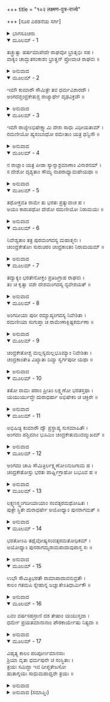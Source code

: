 +++
title = "१०२ लक्ष्मण-पुत्र-राज्ये"

+++
[ನೂರ ಎರಡನೆಯ ಸರ್ಗ]



<details><summary>ಭಾಗಸೂಚನಾ</summary>

ಶ್ರೀರಾಮನ ಆಜ್ಞೆಯಂತೆ ಭರತ-ಲಕ್ಷ್ಮಣರು ಕುಮಾರರಾದ ಅಂಗದ ಮತ್ತು ಚಂದ್ರಕೇತು ಇವರನ್ನು ಕಾರುಪಥ ದೇಶಕ್ಕೆ ರಾಜನನ್ನಾಗಿ ನೇಮಿಸಿದುದು
</details>

<details open><summary>ಮೂಲಮ್ - 1</summary>

ತಚ್ಛ್ರುತ್ವಾ ಹರ್ಷಮಾಪೇದೇ ರಾಘವೋ ಭ್ರಾತೃಭಿಃ ಸಹ ।  
ವಾಕ್ಯಂ ಚಾದ್ಭುತಸಂಕಾಶಂ ಭ್ರಾತೄನ್ ಪ್ರೋವಾಚ ರಾಘವಃ ॥
</details>

<details><summary>ಅನುವಾದ</summary>

ಗಂಧರ್ವದೇಶದ ಸಮಾಚಾರವನ್ನು ಭರತನಿಂದ ಕೇಳಿದ ಶ್ರೀರಾಮಚಂದ್ರನಿಗೆ ತಮ್ಮಂದಿರೊಂದಿಗೆ ತುಂಬಾ ಸಂತೋಷವಾಯಿತು. ಅನಂತರ ಶ್ರೀರಾಮನು ಪರಮಾದ್ಭುತವಾದ ಮಾತನ್ನು ಅನುಜರಲ್ಲಿ ಹೇಳಿದನು.॥1॥
</details>

<details open><summary>ಮೂಲಮ್ - 2</summary>

ಇಮೌ ಕುಮಾರೌ ಸೌಮಿತ್ರೇ ತವ ಧರ್ಮವಿಶಾರದೌ ।  
ಅಂಗದಶ್ಚಂದ್ರಕೇತುಶ್ಚ ರಾಜ್ಯಾರ್ಥೇ ದೃಢವಿಕ್ರವೌ ॥
</details>

<details><summary>ಅನುವಾದ</summary>

ಸುಮಿತ್ರಾ ನಂದನ ! ಅಂಗದ ಮತ್ತು ಚಿತ್ರಕೇತು ಇವರಿಬ್ಬರೂ ನಿನ್ನ ಕುಮಾರರು ಧರ್ಮಜ್ಞರಾಗಿದ್ದಾರೆ. ಇವರು ರಾಜ್ಯದ ರಕ್ಷಣೆಗಾಗಿ ಬೇಕಾದ ದೃಢತೆ ಹಾಗೂ ಪರಾಕ್ರಮವನ್ನು ಹೊಂದಿರುವರು.॥2॥
</details>

<details open><summary>ಮೂಲಮ್ - 3</summary>

ಇಮೌ ರಾಜ್ಯೇಽಭಿಷೇಕ್ಷ್ಯಾಮಿ ದೇಶಃ ಸಾಧು ವಿಧೀಯತಾಮ್ ।  
ರಮಣೀಯೋ ಹ್ಯಸಂಬಾಧೋ ರಮೇತಾಂ ಯತ್ರ ಧನ್ವಿನೌ ॥
</details>

<details><summary>ಅನುವಾದ</summary>

ಆದ್ದರಿಂದ ನಾನು ಇವರಿಗೂ ಪಟ್ಟಾಭಿಷೇಕ ಮಾಡುವೆನು. ನೀನು ಇವರಿಗಾಗಿ ಒಳ್ಳೆಯ ದೇಶವನ್ನು ಆರಿಸು. ಅದು ರಮಣೀಯವಾಗಿದ್ದು, ವಿಘ್ನಬಾಧೆಗಳಿಂದ ರಹಿತವಾಗಿರಲಿ. ಅಲ್ಲಿ ಇವರಿಬ್ಬರು ಧನುರ್ಧರವೀರರು ಆನಂದವಾಗಿ ಇರಲಿ.॥3॥
</details>

<details open><summary>ಮೂಲಮ್ - 4</summary>

ನ ರಾಜ್ಞಾಂ ಯತ್ರ ಪೀಡಾ ಸ್ಯಾನ್ನಾಶ್ರಮಾಣಾಂ ವಿನಾಶನಮ್ ।  
ಸ ದೇಶೋ ದೃಶ್ಯತಾಂ ಸೌಮ್ಯ ನಾಪರಾಧ್ಯಾಮಹೇಯಥಾ ॥
</details>

<details><summary>ಅನುವಾದ</summary>

ಸೌಮ್ಯ! ಇವರು ವಾಸಿಸುವುದರಿಂದ ಇತರ ರಾಜರಿಗೆ ಪೀಡೆ, ಉದ್ವೇಗ ಆಗದಿರುವ, ಆಶ್ರಮಗಳ ನಾಶವಾಗದಿರುವ, ನಾವೂ ಕೂಡ ಯಾರ ಕಣ್ಣಿಗೂ ಅಪರಾಧಿಗಳಾಗದಿರುವಂತಹ ಒಂದು ದೇಶವನ್ನು ನೋಡು.॥4॥
</details>

<details open><summary>ಮೂಲಮ್ - 5</summary>

ತಥೋಕ್ತವತಿ ರಾಮೇ ತು ಭರತಃ ಪ್ರತ್ಯುವಾಚ ಹ ।  
ಅಯಂ ಕಾರುಪಥೋ ದೇಶೋ ರಮಣೀಯೋ ನಿರಾಮಯಃ ॥
</details>

<details><summary>ಅನುವಾದ</summary>

ಶ್ರೀರಾಮಚಂದ್ರನು ಹೀಗೆ ಹೇಳಿದಾಗ ಭರತನು ಉತ್ತರಿಸಿದನು- ಆರ್ಯನೇ! ಕಾರುಪಥ ಎಂಬ ದೇಶ ಬಹಳ ಸುಂದರವಾಗಿದೆ. ಅಲ್ಲಿ ಯಾವುದೇ ರೋಗ-ವ್ಯಾಧಿಗಳ ಭಯವಿಲ್ಲ.॥5॥
</details>

<details open><summary>ಮೂಲಮ್ - 6</summary>

ನಿವೇಶ್ಯತಾಂ ತತ್ರ ಪುರಮಂಗದಸ್ಯ ಮಹಾತ್ಮನಃ ।  
ಚಂಂದ್ರಕೇತೋಃ ಸುರುಚಿರಂ ಚಂದ್ರಕಾಂತಂ ನಿರಾಮಯಮ್ ॥
</details>

<details><summary>ಅನುವಾದ</summary>

ಅಲ್ಲಿ ಮಹಾತ್ಮಾ ಅಂಗದನಿಗಾಗಿ ಹೊಸ ರಾಜಧಾನೀ ಸ್ಥಾಪಿಸಲ್ಪಡಲಿ ಹಾಗೂ ಚಂದ್ರಕೇತುವಿಗೆ  ಇರಲು ಚಂದ್ರಕಾಂತ ಎಂಬ ನಗರದ ನಿರ್ಮಾಣವಾಗಲಿ. ಅದು ಸುಂದರ ಮತ್ತು ಆರೋಗ್ಯ ವರ್ಧಕವಾಗಲಿ.॥6॥
</details>

<details open><summary>ಮೂಲಮ್ - 7</summary>

ತದ್ವಾಕ್ಯಂ ಭರತೇನೋಕ್ತಂ ಪ್ರತಿಜಗ್ರಾಹ ರಾಘವಃ ।  
ತಂ ಚ ಕೃತ್ವಾ ವಶೇ ದೇಶಮಂಗದಸ್ಯ ನ್ಯವೇಶಯತ್ ॥
</details>

<details><summary>ಅನುವಾದ</summary>

ಭರತನು ಹೇಳಿದ ಮಾತನ್ನು ಶ್ರೀರಘುನಾಥನು ಅನುಮೋದಿಸಿ, ಕಾರುಪಥ ದೇಶವನ್ನು ತನ್ನ ಅಧಿಕಾರದಲ್ಲಿ ಪಡೆದು ಅಂಗದನನ್ನು ಅಲ್ಲಿಯ  ರಾಜನನ್ನಾಗಿಸಿದನು.॥7॥
</details>

<details open><summary>ಮೂಲಮ್ - 8</summary>

ಅಂಗದೀಯಾ ಪುರೀ ರಮ್ಯಾಪ್ಯಂಗದಸ್ಯ ನಿವೇಶಿತಾ ।  
ರಮಣೀಯಾ ಸುಗುಪ್ತಾ ಚ ರಾಮೇಣಾಕ್ಲಿಷ್ಟಕರ್ಮಣಾ ॥
</details>

<details><summary>ಅನುವಾದ</summary>

ಕ್ಲೇಶರಹಿತ ಕರ್ಮಮಾಡುವ ಶ್ರೀರಾಮನು ಅಂಗದನಿಗಾಗಿ ‘ಅಂಗದೀಯಾ’ ಎಂಬ ರಮಣೀಯ ಪುರಿಯನ್ನು ಸ್ಥಾಪಿಸಿದನು. ಪರಮ ಸುಂದರವಾಗಿದ್ದು, ಎಲ್ಲ ಕಡೆಗಳಿಂದ ಸುರಕ್ಷಿತವಾಗಿತ್ತು.॥8॥
</details>

<details open><summary>ಮೂಲಮ್ - 9</summary>

ಚಂದ್ರಕೇತೋಶ್ಚ ಮಲ್ಲಸ್ಯಮಲ್ಲಭೂಮ್ಯಾಂ ನಿವೇಶಿತಾ ।  
ಚಂದ್ರಕಾಂತೇತಿ ವಿಖ್ಯಾತಾ ದಿವ್ಯಾ ಸ್ವರ್ಗಪುರೀ ಯಥಾ ॥
</details>

<details><summary>ಅನುವಾದ</summary>

ಚಂದ್ರಕೇತು ಹೃಷ್ಟ-ಪುಷ್ಟನಾಗಿ ಮಲ್ಲನಂತೆ ಇದ್ದನು. ಅವನಿಗಾಗಿ ಮಲ್ಲ ದೇಶದಲ್ಲಿ ‘ಚಂದ್ರಕಾಂತಾ’ ಎಂಬ ವಿಖ್ಯಾತ ದಿವ್ಯಪುರಿಯನ್ನು ನಿರ್ಮಿಸಲಾಯಿತು. ಅದು ಸ್ವರ್ಗದ ಅಮರಾವತಿಯಂತೆ ಸುಂದರವಾಗಿತ್ತು.॥9॥
</details>

<details open><summary>ಮೂಲಮ್ - 10</summary>

ತತೋ ರಾಮಃ ಪರಾಂ ಪ್ರೀತಿಂ ಲಕ್ಷ್ಮಣೋ ಭರತಸ್ತಥಾ ।  
ಯಯುರ್ಯುದ್ಧೇ ದುರಾಧರ್ಷಾ ಅಭಿಷೇಕಂ ಚ ಚಕ್ರಿರೇ ॥
</details>

<details><summary>ಅನುವಾದ</summary>

ಇದರಿಂದ ಶ್ರೀರಾಮ - ಲಕ್ಷ್ಮಣ - ಭರತ ಮೂವರಿಗೂ ಬಹಳ ಸಂತೋಷವಾಯಿತು. ಆ ಎಲ್ಲ ರಣದುರ್ಜಯ ವೀರರು ಸ್ವತಃ ಆ ಕುಮಾರರಿಗೆ ಪಟ್ಟಾಭಿಷೇಕ ಮಾಡಿದರು.॥10॥
</details>

<details open><summary>ಮೂಲಮ್ - 11</summary>

ಅಭಿಷಿಚ್ಯ ಕುಮಾರೌ ದ್ವೌ ಪ್ರಸ್ಥಾಪ್ಯ ಸುಸಮಾಹಿತೌ ।  
ಅಂಗದಂ ಪಶ್ಚಿಮಾಂ ಭೂಮಿಂ ಚಂದ್ರಕೇತುಮುದಙ್ಮುಖಮ್ ॥
</details>

<details><summary>ಅನುವಾದ</summary>

ಏಕಾಗ್ರಚಿತ್ತ ಹಾಗೂ ಎಚ್ಚರಿಕೆಯಿಂದಿರುವ ಆ ಕುಮಾರರಿಬ್ಬರ ಪಟ್ಟಾಭಿಷೇಕ ಮಾಡಿ, ಅಂಗದನನ್ನು ಪಶ್ಚಿಮಕ್ಕೆ ಮತ್ತು ಚಂದ್ರಕೇತುವನ್ನು ಉತ್ತರಕ್ಕೆ ಕಳಿಸಿಕೊಟ್ಟರು.॥11॥
</details>

<details open><summary>ಮೂಲಮ್ - 12</summary>

ಅಂಗದಂ ಚಾಪಿ ಸೌಮಿತ್ರಿರ್ಲಕ್ಷ್ಮಣೋಽನುಜಗಾಮ ಹ ।  
ಚಂದ್ರಕೇತೋಸ್ತು ಭರತಃ ಪಾರ್ಷ್ಣಿಗ್ರಾಹೋ ಬಭೂವ ಹ ॥
</details>

<details><summary>ಅನುವಾದ</summary>

ಅಂಗದನೊಂದಿಗೆ ಸ್ವತಃ ಸುಮಿತ್ರಾ ಕುಮಾರ ಲಕ್ಷ್ಮಣನು ಹೋದನು ಹಾಗೂ ಚಂದ್ರಕೇತುವಿಗೆ ಪಾರ್ಶ್ವರಕ್ಷಕನಾಗಿ ಭರತನು ಪ್ರಯಾಣ ಬೆಳೆಸಿದನು.॥12॥
</details>

<details open><summary>ಮೂಲಮ್ - 13</summary>

ಲಕ್ಷ್ಮಣಸ್ತ್ವಂಗದೀಯಾಯಾಂ ಸಂವತ್ಸರಮಥೋಷಿತಃ ।  
ಪುತ್ರೇ ಸ್ಥಿತೇ ದುರಾಧರ್ಷೇ ಅಯೋಧ್ಯಾಂ ಪುನರಾಗಮತ್ ॥
</details>

<details><summary>ಅನುವಾದ</summary>

ಲಕ್ಷ್ಮಣನು ಅಂಗದೀಯಾ ಪುರಿಯಲ್ಲಿ ಒಂದು ವರ್ಷವಿದ್ದು, ಅವನ ದುರ್ಧರ್ಷಪುತ್ರ ಅಂಗದನು ದೃಢತೆ ಯಿಂದ ರಾಜ್ಯವನ್ನು ಆಳತೊಡಗಿದಾಗ, ಅವನು ಪುನಃ ಅಯೋಧ್ಯೆಗೆ ಮರಳಿದನು.॥13॥
</details>

<details open><summary>ಮೂಲಮ್ - 14</summary>

ಭರತೋಽಪಿ ತಥೈವೋಷ್ಯಸಂವತ್ಸರಮತೋಧಿಕಮ್ ।  
ಅಯೋಧ್ಯಾಂ ಪುನರಾಗಮ್ಯರಾಮಪಾದಾವುಪಾಸ್ತ ಸಃ ॥
</details>

<details><summary>ಅನುವಾದ</summary>

ಹೀಗೆಯೇ ಭರತನೂ ಚಂದ್ರಕಾಂತಾ ನಗರದಲ್ಲಿ ಒಂದು ವರ್ಷಕ್ಕಿಂತ ಸ್ವಲ್ಪ ಹೆಚ್ಚು ಕಾಲ ಉಳಿದು, ಚಂದ್ರಕೇತುವಿನ ರಾಜ್ಯವು ದೃಢವಾದಾಗ ಅವನು ಅಯೋಧ್ಯೆಗೆ ಬಂದು ಶ್ರೀರಾಮನ ಚರಣಸೇವೆಯಲ್ಲಿ ತೊಡಗಿದನು.॥14॥
</details>

<details open><summary>ಮೂಲಮ್ - 15</summary>

ಉಭೌ ಸೌಮಿತ್ರಿಭರತೌ ರಾಮಾಪಾದಾವನುವ್ರತೌ ।  
ಕಾಲಂ ಗತಮಪಿ ಸ್ನೇಹಾನ್ನ ಜಜ್ಞಾತೇಽತಿಧಾರ್ಮಿಕೌ ॥
</details>

<details><summary>ಅನುವಾದ</summary>

ಲಕ್ಷ್ಮಣ - ಭರತರಿಗೆ ಶ್ರೀರಾಮಚಂದ್ರನ ಚರಣಗಳಲ್ಲಿ ಅನನ್ಯ ಅನುರಾಗವಿತ್ತು. ಇಬ್ಬರೂ ಬಹಳ ಧರ್ಮಾತ್ಮರಾಗಿದ್ದು, ಶ್ರೀರಾಮನ ಸೇವೆಯಲ್ಲಿ ಇರುವಾಗ ಬಹಳ ಸಮಯ ಕಳೆಯಿತು; ಆದರೆ ಸ್ನೇಹಾಧಿಕ್ಯದಿಂದಾಗಿ ಅವರಿಗೆ ಅದು ತಿಳಿಯಲೇ ಇಲ್ಲ.॥15॥
</details>

<details open><summary>ಮೂಲಮ್ - 16</summary>

ಏವಂ ವರ್ಷಸಹಸ್ರಾಣಿ ದಶ ತೇಷಾಂ ಯಯುಸ್ತದಾ ।  
ಧರ್ಮೇ ಪ್ರಯತಮಾನಾನಾಂ ಪೌರಕಾರ್ಯೇಷು ನಿತ್ಯದಾ ॥
</details>

<details><summary>ಅನುವಾದ</summary>

ಆ ಮೂವರೂ ಸಹೋದರರು ಪುರವಾಸಿಗಳ ಕಾರ್ಯದಲ್ಲಿ ಸದಾ ಮುಳುಗಿದ್ದು, ಧರ್ಮ ಪಾಲನೆಗಾಗಿ ಪ್ರಯತ್ನಶೀಲರಾಗಿ ಇರುತ್ತಿದ್ದರು. ಹೀಗೆ ಹತ್ತು ಸಾವಿರ ವರ್ಷಗಳು ಕಳೆದು ಹೋದುವು.॥16॥
</details>

<details open><summary>ಮೂಲಮ್ - 17</summary>

ವಿಹೃತ್ಯ ಕಾಲಂ ಪರಿಪೂರ್ಣಮಾನಸಾಃ  
ಶ್ರಿಯಾ ವೃತಾ ಧರ್ಮಪುರೇ ಚ ಸಂಸ್ಥಿತಾಃ ।  
ತ್ರಯಃ ಸಮಿದ್ಧಾ ಇವ ದೀಪ್ತತೇಜಸೋ  
ಹುತಾಗ್ನಯಃ ಸಾಧುಮಹಾಧ್ವರೇ ತ್ರಯಃ ॥
</details>

<details><summary>ಅನುವಾದ</summary>

ಧರ್ಮಸಾಧನವಾದ ಅಯೋಧ್ಯಾಪುರಿಯಲ್ಲಿ ವೈಭವ ಸಂಪನ್ನರಾಗಿ ಇರುತ್ತಾ, ಮೂವರೂ ಆಗಾಗ ತಿರುಗಾಡುತ್ತಾ ಪ್ರಜೆಯನ್ನು ನಿರೀಕ್ಷಿಸುತ್ತಿದ್ದರು. ಅವರ ಮನೋರಥಗಳೆಲ್ಲ ಪೂರ್ಣವಾಗಿದ್ದವು ಹಾಗೂ ಅವರು ಮಹಾಯಜ್ಞದಲ್ಲಿ ಆಹುತಿ ಪಡೆದು ಪ್ರಜ್ವಲಿತವಾದ ತೇಜಸ್ವಿ ಗಾರ್ಹಪತ್ಯ, ಆಹವನೀಯ ಹಾಗೂ ದಕ್ಷಿಣಾಗ್ನಿಗಳೆಂಬ ತ್ರಿವಿಧ ಯಜ್ಞೇಶ್ವರರಂತೆ ಪ್ರಕಾಶಿಸುತ್ತಿದ್ದರು.॥17॥
</details>

<details><summary>ಅನುವಾದ (ಸಮಾಪ್ತಿಃ)</summary>

ಶ್ರೀವಾಲ್ಮೀಕಿ ವಿರಚಿತ ಆರ್ಷರಾಮಾಯಣ ಆದಿಕಾವ್ಯದ ಉತ್ತರ ಕಾಂಡದಲ್ಲಿ ನೂರ ಎರಡನೆಯ ಸರ್ಗ ಪೂರ್ಣವಾಯಿತು. ॥102॥
</details>
